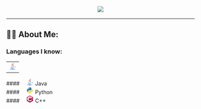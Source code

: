 <div align="center">
  <img src="./assets/Banner.png"/>
</div>

---

## :man_technologist: About Me: 
### Languages I know: <br>
<table><tr><td valign="center"><img src="./assets/java-icon.svg" width="20" height="20"></td></tr></table>
####   <img src="./assets/java-icon.svg" width="20" height="20"> Java<br>
####   <img src="./assets/python-icon.svg" width="20" height="20"> Python<br>
####   <img src="./assets/cplusplus-icon.svg" width="20" height="20"> C++<br>

<!--
**Creeper76/creeper76** is a ✨ _special_ ✨ repository because its `README.md` (this file) appears on your GitHub profile.

Here are some ideas to get you started:

- 🔭 I’m currently working on ...
- 🌱 I’m currently learning ...
- 👯 I’m looking to collaborate on ...
- 🤔 I’m looking for help with ...
- 💬 Ask me about ...
- 📫 How to reach me: ...
- 😄 Pronouns: ...
- ⚡ Fun fact: ...
-->
